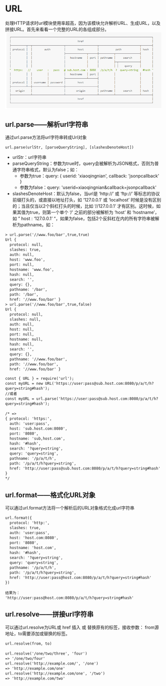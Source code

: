 # URL
处理HTTP请求时url模块使用率超高，因为该模块允许解析URL、生成URL，以及拼接URL。首先来看看一个完整的URL的各组成部分。
![](img/URL.png)
## url.parse——解析url字符串
通过url.parse方法将url字符串转成Url对象
```
url.parse(urlStr, [parseQueryString], [slashesDenoteHost])
```
- urlStr：url字符串
- parseQueryString：参数为true时，query会被解析为JSON格式，否则为普通字符串格式，默认为false；如：
    - 参数为true：query: { userid: 'xiaoqingnian', callback: 'jsonpcallback' }
    - 参数为false：query: 'userid=xiaoqingnian&callback=jsonpcallback'
- slashesDenoteHost：默认为false，当url是 ‘http://’ 或 ‘ftp://’ 等标志的协议前缀打头的，或直接以地址打头，如 ‘127.0.0.1’ 或 ‘localhost’ 时候是没有区别的；当且仅当以2个斜杠打头的时候，比如 ‘//127.0.0.1’ 才有区别。这时候，如果其值为true，则第一个单个 ‘/’ 之前的部分被解析为 ‘host’ 和 ‘hostname’，如 ” host : ‘127.0.0.1’ “，如果为false，包括2个反斜杠在内的所有字符串被解析为pathname。如：
```
> url.parse('//www.foo/bar',true,true)
Url {
  protocol: null,
  slashes: true,
  auth: null,
  host: 'www.foo',
  port: null,
  hostname: 'www.foo',
  hash: null,
  search: '',
  query: {},
  pathname: '/bar',
  path: '/bar',
  href: '//www.foo/bar' }
> url.parse('//www.foo/bar',true,false)
Url {
  protocol: null,
  slashes: null,
  auth: null,
  host: null,
  port: null,
  hostname: null,
  hash: null,
  search: '',
  query: {},
  pathname: '//www.foo/bar',
  path: '//www.foo/bar',
  href: '//www.foo/bar' }
```
```
const { URL } = require('url');
const myURL = new URL('https://user:pass@sub.host.com:8080/p/a/t/h?query=string#hash');
//或者
const myURL = url.parse('https://user:pass@sub.host.com:8080/p/a/t/h?query=string#hash');
  
/* =>
{ protocol: 'https:',
  auth: 'user:pass',
  host: 'sub.host.com:8080',
  port: '8080',
  hostname: 'sub,host.com',
  hash: '#hash',
  search: '?query=string',
  query: 'query=string',
  pathname: '/p/a/t/h',
  path: '/p/a/t/h?query=string',
  href: 'http://user:pass@sub.host.com:8080/p/a/t/h?query=string#hash' }
*/

```
## url.format——格式化URL对象
可以通过url.format方法将一个解析后的URL对象格式化成url字符串
```
url.format({
  protocol: 'http:',
  slashes: true,
  auth: 'user:pass',
  host: 'host.com:8080',
  port: '8080',
  hostname: 'host.com',
  hash: '#hash',
  search: '?query=string',
  query: 'query=string',
  pathname: '/p/a/t/h',
  path: '/p/a/t/h?query=string',
  href: 'http://user:pass@host.com:8080/p/a/t/h?query=string#hash' 
})

结果为：
'http://user:pass@host.com:8080/p/a/t/h?query=string#hash'
```
## url.resolve——拼接url字符串
可以通过url.resolve为URL或 href 插入 或 替换原有的标签，接收参数：
from源地址，to需要添加或替换的标签。
```
url.resolve(from, to)

url.resolve('/one/two/three', 'four')
=> '/one/two/four'
url.resolve('http://example.com/', '/one')    
=> 'http://example.com/one'
url.resolve('http://example.com/one', '/two') 
=> 'http://example.com/two'
```
